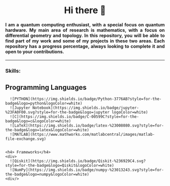 <div id="header" align="center">
  <h1 align="center">Hi there 👋</h1>
  <h4 align="justify">
    I am a quantum computing enthusiast, with a special focus on quantum hardware. My main area of research is mathematics, with a focus on differential geometry and topology. In this repository, you will be able to find part of my work and some of my projects in these two areas. Each repository has a progress percentage, always looking to complete it and open to your contributions.
  </h4>
<div/>
  
  ---
   <div align="left">
    <h3> Skills:</h3>

## **Programming Languages**
      ![PYTHON](https://img.shields.io/badge/Python-3776AB?style=for-the-badge&logo=python&logoColor=white)
      ![Jupyter Notebook](https://img.shields.io/badge/jupyter-%23FA0F00.svg?style=for-the-badge&logo=jupyter logoColor=white)
      ![C](https://img.shields.io/badge/C-00599C?style=for-the-badge&logo=c&logoColor=white)
      ![LaTeX](https://img.shields.io/badge/latex-%23008080.svg?style=for-the-badge&logo=latex&logoColor=white)
      ![MATLAB](https://www.mathworks.com/matlabcentral/images/matlab-file-exchange.svg)

    
    <h4> Frameworks</h4>
    <div>
      ![Qiskit](https://img.shields.io/badge/Qiskit-%236929C4.svg?style=for-the-badge&logo=Qiskit&logoColor=white)
      ![NumPy](https://img.shields.io/badge/numpy-%23013243.svg?style=for-the-badge&logo=numpy&logoColor=white)
    <div/>
